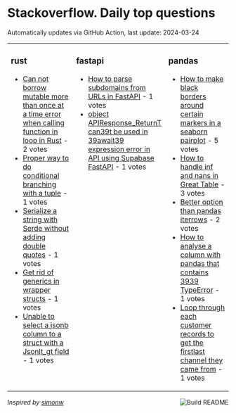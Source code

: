 # Stackoverflow. Daily top questions 

Automatically updates via GitHub Action, last update: <!-- date starts -->2024-03-24<!-- date ends -->


<table><tr><td valign="top" width="33%">

### rust
<!-- rust starts -->
* [Can not borrow mutable more than once at a time error when calling function in loop in Rust](https://stackoverflow.com/questions/78212122/can-not-borrow-mutable-more-than-once-at-a-time-error-when-calling-function-in-l) - 2 votes
* [Proper way to do conditional branching with a tuple](https://stackoverflow.com/questions/78209458/proper-way-to-do-conditional-branching-with-a-tuple) - 1 votes
* [Serialize a string with Serde without adding double quotes](https://stackoverflow.com/questions/78214119/serialize-a-string-with-serde-without-adding-double-quotes) - 1 votes
* [Get rid of generics in wrapper structs](https://stackoverflow.com/questions/78211385/get-rid-of-generics-in-wrapper-structs) - 1 votes
* [Unable to select a jsonb column to a struct with a Jsonlt_gt field](https://stackoverflow.com/questions/78210496/unable-to-select-a-jsonb-column-to-a-struct-with-a-json-field) - 1 votes
<!-- rust ends -->
</td><td valign="top" width="34%">


### fastapi
<!-- fastapi starts -->
* [How to parse subdomains from URLs in FastAPI](https://stackoverflow.com/questions/78214916/how-to-parse-subdomains-from-urls-in-fastapi) - 1 votes
* [object APIResponse_ReturnT can39t be used in 39await39 expression  error in API using Supabase  FastAPI](https://stackoverflow.com/questions/78210877/object-apiresponse-returnt-cant-be-used-in-await-expression-error-in-api) - 1 votes
<!-- fastapi ends -->
</td><td valign="top" width="34%">


### pandas
<!-- pandas starts -->
* [How to make black borders around certain markers in a seaborn pairplot](https://stackoverflow.com/questions/78214477/how-to-make-black-borders-around-certain-markers-in-a-seaborn-pairplot) - 5 votes
* [How to handle inf and nans in Great Table](https://stackoverflow.com/questions/78214361/how-to-handle-inf-and-nans-in-great-table) - 3 votes
* [Better option than pandas iterrows](https://stackoverflow.com/questions/78209801/better-option-than-pandas-iterrows) - 2 votes
* [How to analyse a column with pandas that contains 3939 TypeError](https://stackoverflow.com/questions/78209819/how-to-analyse-a-column-with-pandas-that-contains-typeerror) - 1 votes
* [Loop through each customer records to get the firstlast channel they came from](https://stackoverflow.com/questions/78216029/loop-through-each-customer-records-to-get-the-first-last-channel-they-came-from) - 1 votes
<!-- pandas ends -->
</td></tr></table>

<a href="https://github.com/hp0404/hp0404/actions"><img src="https://github.com/hp0404/hp0404/workflows/Build%20README/badge.svg" align="right" alt="Build README"></a> <p>*Inspired by  [simonw](https://github.com/simonw/simonw)*</p>
